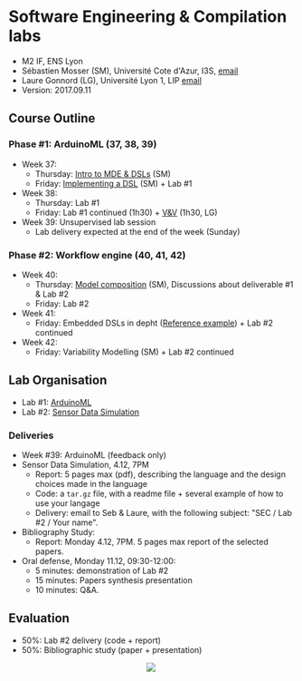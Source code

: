# Software Engineering & Compilation labs

  * M2 IF, ENS Lyon
  * Sébastien Mosser (SM), Université Cote d'Azur, I3S, [email](mailto:mosser@i3s.unice.fr)
  * Laure Gonnord (LG), Université Lyon 1, LIP [email](mailto:laure.gonnord@ens-lyon.fr)
  * Version: 2017.09.11

## Course Outline

### Phase #1: ArduinoML (37, 38, 39)

  - Week 37:
    - Thursday: [Intro to MDE & DSLs](https://github.com/mosser/sec-labs/raw/master/lectures/37_1_MDE_DSL.pdf) (SM)
    - Friday: [Implementing a DSL](https://github.com/mosser/sec-labs/raw/master/lectures/37_2_Implem_DSL.pdf) (SM) + Lab #1
  - Week 38:
     - Thursday: Lab #1
     - Friday: Lab #1 continued (1h30) + [V&V](https://github.com/mosser/sec-labs/blob/master/lectures/38_Lustre.pdf) (1h30, LG)
  - Week 39: Unsupervised lab session
    - Lab delivery expected at the end of the week (Sunday)

### Phase #2: Workflow engine (40, 41, 42)

  - Week 40:
    - Thursday: [Model composition](https://github.com/mosser/sec-labs/raw/master/lectures/40_Software_Composition.pdf) (SM), Discussions about deliverable #1 & Lab #2
    - Friday: Lab #2
  - Week 41:
    - Friday: Embedded DSLs in depht ([Reference example](https://www.infoq.com/presentations/groovy-dsl-mars)) + Lab #2 continued
  - Week 42:
    - Friday: Variability Modelling (SM) + Lab #2 continued


## Lab Organisation

  * Lab #1: [ArduinoML](https://github.com/mosser/sec-labs/blob/master/lab_1/README.md)
  * Lab #2: [Sensor Data Simulation](https://github.com/mosser/sec-labs/blob/master/lab_2/README.md)

### Deliveries

  - Week #39: ArduinoML (feedback only)
  - Sensor Data Simulation, 4.12, 7PM
      - Report: 5 pages max (pdf), describing the language and the design choices made in the language
      - Code: a `tar.gz` file, with a readme file + several example of how to use your langage
      - Delivery: email to Seb & Laure, with the following subject: "SEC / Lab #2 / Your name".
  - Bibliography Study:
      - Report: Monday 4.12, 7PM. 5 pages max report of the selected papers. 
  - Oral defense, Monday 11.12, 09:30-12:00:
      - 5 minutes: demonstration of Lab #2
      - 15 minutes: Papers synthesis presentation
      - 10 minutes: Q&A.

## Evaluation

  * 50%: Lab #2 delivery (code + report)
  * 50%: Bibliographic study (paper + presentation)
  
<p align="center">
  <img src="https://raw.githubusercontent.com/mosser/sec-labs/master/lectures/37_0_teaser.jpg" />
</p>
